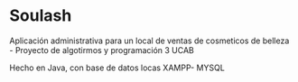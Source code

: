 # Soulash
Aplicación administrativa para un local de ventas de cosmeticos de belleza - Proyecto de algotirmos y programación 3 UCAB


Hecho en Java, con base de datos locas XAMPP- MYSQL
